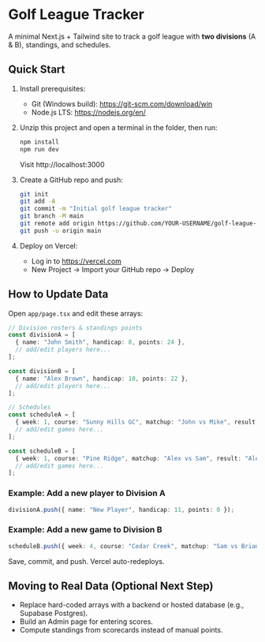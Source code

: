 # Golf League Tracker

A minimal Next.js + Tailwind site to track a golf league with **two divisions** (A & B), standings, and schedules.

## Quick Start

1. Install prerequisites:
   - Git (Windows build): https://git-scm.com/download/win
   - Node.js LTS: https://nodejs.org/en/

2. Unzip this project and open a terminal in the folder, then run:
   ```bash
   npm install
   npm run dev
   ```
   Visit http://localhost:3000

3. Create a GitHub repo and push:
   ```bash
   git init
   git add -A
   git commit -m "Initial golf league tracker"
   git branch -M main
   git remote add origin https://github.com/YOUR-USERNAME/golf-league-tracker.git
   git push -u origin main
   ```

4. Deploy on Vercel:
   - Log in to https://vercel.com
   - New Project → Import your GitHub repo → Deploy

## How to Update Data

Open `app/page.tsx` and edit these arrays:

```ts
// Division rosters & standings points
const divisionA = [
  { name: "John Smith", handicap: 8, points: 24 },
  // add/edit players here...
];

const divisionB = [
  { name: "Alex Brown", handicap: 10, points: 22 },
  // add/edit players here...
];

// Schedules
const scheduleA = [
  { week: 1, course: "Sunny Hills GC", matchup: "John vs Mike", result: "John +2" },
  // add/edit games here...
];

const scheduleB = [
  { week: 1, course: "Pine Ridge", matchup: "Alex vs Sam", result: "Alex E" },
  // add/edit games here...
];
```

### Example: Add a new player to Division A

```ts
divisionA.push({ name: "New Player", handicap: 11, points: 0 });
```

### Example: Add a new game to Division B

```ts
scheduleB.push({ week: 4, course: "Cedar Creek", matchup: "Sam vs Brian", result: "Pending" });
```

Save, commit, and push. Vercel auto-redeploys.

## Moving to Real Data (Optional Next Step)

- Replace hard-coded arrays with a backend or hosted database (e.g., Supabase Postgres).
- Build an Admin page for entering scores.
- Compute standings from scorecards instead of manual points.
